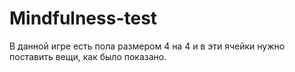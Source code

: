# Mindfulness-test
В данной игре есть пола размером 4 на 4 и в эти ячейки нужно поставить вещи, как было показано.
